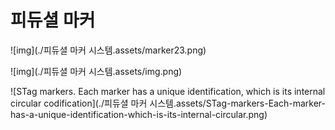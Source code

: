 # 피듀셜 마커


![img](./피듀셜 마커 시스템.assets/marker23.png)


![img](./피듀셜 마커 시스템.assets/img.png)


![STag markers. Each marker has a unique identification, which is its internal circular codification](./피듀셜 마커 시스템.assets/STag-markers-Each-marker-has-a-unique-identification-which-is-its-internal-circular.png)